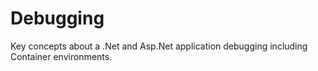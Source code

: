 # Debugging
Key concepts about a .Net and Asp.Net application debugging including Container environments.
